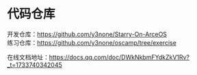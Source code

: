 # 代码仓库

开发仓库：https://github.com/y3none/Starry-On-ArceOS  
练习仓库：https://github.com/y3none/oscamp/tree/exercise

在线文档地址：https://docs.qq.com/doc/DWkNkbmFYdkZkV1Rv?_t=1733740342045
